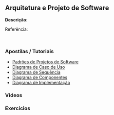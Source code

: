 ## Arquitetura e Projeto de Software
<strong>Descrição</strong>: 
<br/>

Referência: <a href=""></a>

<br/>

### Apostilas / Tutoriais

- [Padrões de Projetos de Software](http://pt.wikipedia.org/wiki/Padr%C3%A3o_de_projeto_de_software)
- [Diagrama de Caso de Uso](http://www.dsc.ufcg.edu.br/~sampaio/cursos/2007.1/Graduacao/SI-II/Uml/diagramas/usecases/usecases.htm)
- [Diagrama de Sequência](http://www.dsc.ufcg.edu.br/~jacques/cursos/map/html/uml/diagramas/interacao/sequencia.htm)
- [Diagrama de Componentes](http://msdn.microsoft.com/pt-br/library/dd409390.aspx)
- [Diagrama de Implementação](http://www-01.ibm.com/support/knowledgecenter/SS8PJ7_8.5.1/com.ibm.xtools.modeler.doc/topics/cdepd.html?lang=pt-br)

### Videos



### Exercicios
